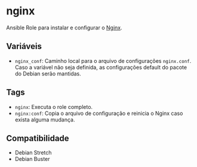 # nginx

Ansible Role para instalar e configurar o [Nginx](http://www.nginx.org/).

## Variáveis

- `nginx_conf`: Caminho local para o arquivo de configurações `nginx.conf`. Caso
  a variável não seja definida, as configurações default do pacote do Debian
  serão mantidas.

## Tags

- `nginx`: Executa o role completo.
- `nginx:conf`: Copia o arquivo de configuração e reinicia o Nginx caso exista
  alguma mudança.

## Compatibilidade

- Debian Stretch
- Debian Buster
